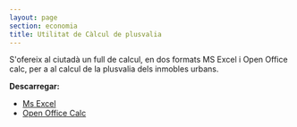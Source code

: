 ```yaml
---
layout: page
section: economia
title: Utilitat de Càlcul de plusvalia
---
```

S'ofereix al ciutadà un full de calcul, en dos formats MS Excel i Open Office calc, per a al calcul de la plusvalia dels inmobles urbans.

**Descarregar:**

* [Ms Excel](/downloads/economia/UtilidadCalculoPlusValia.xls)
* [Open Office Calc](/downloads/economia/UtilidadCalculoPlusValia.ods)